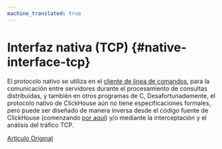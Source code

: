 ```yaml
---
machine_translated: true
---
```


# Interfaz nativa (TCP) {#native-interface-tcp}

El protocolo nativo se utiliza en el [cliente de línea de comandos](cli.md), para la comunicación entre servidores durante el procesamiento de consultas distribuidas, y también en otros programas de C, Desafortunadamente, el protocolo nativo de ClickHouse aún no tiene especificaciones formales, pero puede ser diseñado de manera inversa desde el código fuente de ClickHouse (comenzando [por aquí](https://github.com/ClickHouse/ClickHouse/tree/master/src/Client)) y/o mediante la interceptación y el análisis del tráfico TCP.

[Artículo Original](https://clickhouse.tech/docs/es/interfaces/tcp/) <!--hide-->

